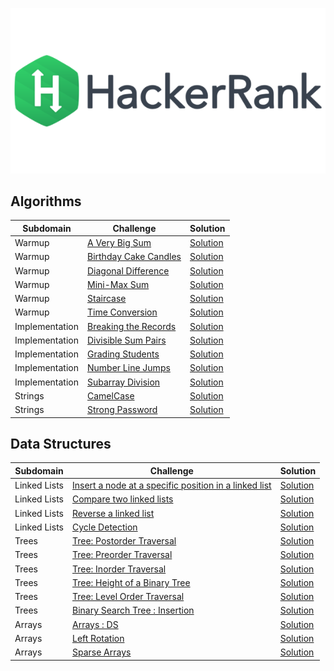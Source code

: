 ![hackerrank-logo](hackerrank-logo.png)

## Algorithms

|Subdomain|Challenge|Solution|
|-|-|-|
|Warmup|[A Very Big Sum](https://www.hackerrank.com/challenges/a-very-big-sum/)|[Solution](Algorithms/Warmup/AVeryBigSum.java)|
|Warmup|[Birthday Cake Candles](https://www.hackerrank.com/challenges/birthday-cake-candles/)|[Solution](Algorithms/Warmup/BirthdayCakeCandles.java)|
|Warmup|[Diagonal Difference](https://www.hackerrank.com/challenges/diagonal-difference/)|[Solution](Algorithms/Warmup/DiagonalDifference.java)|
|Warmup|[Mini-Max Sum](https://www.hackerrank.com/challenges/mini-max-sum/)|[Solution](Algorithms/Warmup/MinMaxSum.java)|
|Warmup|[Staircase](https://www.hackerrank.com/challenges/staircase/)|[Solution](Algorithms/Warmup/Staircase.java)|
|Warmup|[Time Conversion](https://www.hackerrank.com/challenges/time-conversion/)|[Solution](Algorithms/Warmup/TimeConversion.java)|
|Implementation|[Breaking the Records](https://www.hackerrank.com/challenges/breaking-best-and-worst-records/)|[Solution](Algorithms/Implementation/BreakingRecords.java)|
|Implementation|[Divisible Sum Pairs](https://www.hackerrank.com/challenges/divisible-sum-pairs/)|[Solution](Algorithms/Implementation/DivisibleSumPairs.java)|
|Implementation|[Grading Students](https://www.hackerrank.com/challenges/grading/)|[Solution](Algorithms/Implementation/GradingStudents.java)|
|Implementation|[Number Line Jumps](https://www.hackerrank.com/challenges/kangaroo/)|[Solution](Algorithms/Implementation/NumberLineJumps.java)|
|Implementation|[Subarray Division](https://www.hackerrank.com/challenges/the-birthday-bar/)|[Solution](Algorithms/Implementation/SubarrayDivision.java)|
|Strings|[CamelCase](https://www.hackerrank.com/challenges/camelcase/)|[Solution](Algorithms/Strings/CamelCase.java)|
|Strings|[Strong Password](https://www.hackerrank.com/challenges/strong-password)|[Solution](Algorithms/Strings/StrongPassword.java )|

## Data Structures

|Subdomain|Challenge|Solution|
|-|-|-|
|Linked Lists|[Insert a node at a specific position in a linked list](https://www.hackerrank.com/challenges/insert-a-node-at-a-specific-position-in-a-linked-list)|[Solution](Data%20Structures/Linked%20Lists/InsertNodeAtPosition.java)|
|Linked Lists|[Compare two linked lists](https://www.hackerrank.com/challenges/compare-two-linked-lists/)|[Solution](Data%20Structures/Linked%20Lists/CompareTwoLinkedLists.java)|
|Linked Lists|[Reverse a linked list](https://www.hackerrank.com/challenges/reverse-a-linked-list/)|[Solution](Data%20Structures/Linked%20Lists/ReverseLinkedList.java)|
|Linked Lists|[Cycle Detection](https://www.hackerrank.com/challenges/detect-whether-a-linked-list-contains-a-cycle)|[Solution](Data%20Structures/Linked%20Lists/CycleDetection.java)|
|Trees|[Tree: Postorder Traversal](https://www.hackerrank.com/challenges/tree-postorder-traversal/)|[Solution](Data%20Structures/Trees/PostorderTraversal.java)|
|Trees|[Tree: Preorder Traversal](https://www.hackerrank.com/challenges/tree-preorder-traversal/)|[Solution](Data%20Structures/Trees/PreorderTraversal.java )|
|Trees|[Tree: Inorder Traversal](https://www.hackerrank.com/challenges/tree-inorder-traversal/)|[Solution](Data%20Structures/Trees/InorderTraversal.java)|
|Trees|[Tree: Height of a Binary Tree](https://www.hackerrank.com/challenges/tree-height-of-a-binary-tree/)|[Solution](Data%20Structures/Trees/TreeHeight.java )|
|Trees|[Tree: Level Order Traversal](https://www.hackerrank.com/challenges/tree-level-order-traversal)|[Solution](Data%20Structures/Trees/LevelOrderTraversal.java)|
|Trees|[Binary Search Tree : Insertion](https://www.hackerrank.com/challenges/binary-search-tree-insertion)|[Solution](Data%20Structures/Trees/BinarySearchTreeInsertion.java)|
|Arrays|[Arrays : DS](https://www.hackerrank.com/challenges/arrays-ds/)|[Solution](Data%20Structures/Arrays/ArraysDS.java)|
|Arrays|[Left Rotation](https://www.hackerrank.com/challenges/array-left-rotation/)|[Solution](Data%20Structures/Arrays/LeftRotation.java)|
|Arrays|[Sparse Arrays](https://www.hackerrank.com/challenges/sparse-arrays)|[Solution](Data%20Structures/Arrays/SparseArrays.java)|